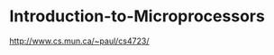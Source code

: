 Introduction-to-Microprocessors
===============================

http://www.cs.mun.ca/~paul/cs4723/
